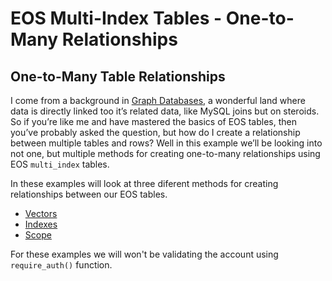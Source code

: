 # EOS Multi-Index Tables - One-to-Many Relationships
## One-to-Many Table Relationships
I come from a background in [Graph Databases](https://neo4j.com/developer/graph-database/), a wonderful land where data is directly linked too it’s related data, like MySQL joins but on steroids. So if you’re like me and have mastered the basics of EOS tables, then you’ve probably asked the question, but how do I create a relationship between multiple tables and rows? Well in this example we’ll be looking into not one, but multiple methods for creating one-to-many relationships using EOS `multi_index` tables.

In these examples will look at three diferent methods for creating relationships between our EOS tables. 
- [Vectors](MitchPierias/EOS-Examples/tree/master/003_table_relationships/001_vectors/)
- [Indexes](MitchPierias/EOS-Examples/tree/master/003_table_relationships/002_indexes/)
- [Scope](MitchPierias/EOS-Examples/tree/master/003_table_relationships/003_scope/)

For these examples we will won't be validating the account using `require_auth()` function.